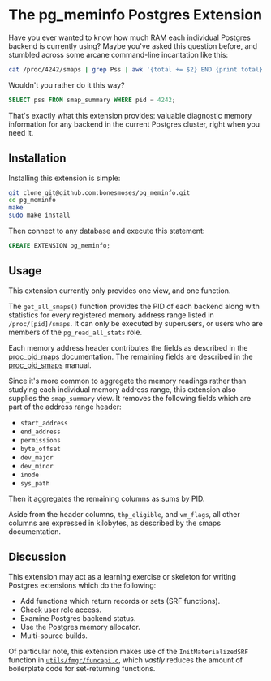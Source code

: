 # The pg_meminfo Postgres Extension

Have you ever wanted to know how much RAM each individual Postgres backend is currently using? Maybe you've asked this question before, and stumbled across some arcane command-line incantation like this:

```sh
cat /proc/4242/smaps | grep Pss | awk '{total += $2} END {print total}'
```

Wouldn't you rather do it this way?

```sql
SELECT pss FROM smap_summary WHERE pid = 4242;
```

That's exactly what this extension provides: valuable diagnostic memory information for any backend in the current Postgres cluster, right when you need it.

## Installation

Installing this extension is simple:

```bash
git clone git@github.com:bonesmoses/pg_meminfo.git
cd pg_meminfo
make
sudo make install
```

Then connect to any database and execute this statement:

```sql
CREATE EXTENSION pg_meminfo;
```

## Usage

This extension currently only provides one view, and one function.

The `get_all_smaps()` function provides the PID of each backend along with statistics for every registered memory address range listed in `/proc/[pid]/smaps`. It can only be executed by superusers, or users who are members of the `pg_read_all_stats` role.

Each memory address header contributes the fields as described in the [proc_pid_maps](https://www.man7.org/linux/man-pages/man5/proc_pid_maps.5.html) documentation. The remaining fields are described in the [proc_pid_smaps](https://www.man7.org/linux/man-pages/man5/proc_pid_smaps.5.html) manual.

Since it's more common to aggregate the memory readings rather than studying each individual memory address range, this extension also supplies the `smap_summary` view. It removes the following fields which are part of the address range header:

- `start_address`
- `end_address`
- `permissions`
- `byte_offset`
- `dev_major`
- `dev_minor`
- `inode`
- `sys_path`

Then it aggregates the remaining columns as sums by PID.

Aside from the header columns, `thp_eligible`, and `vm_flags`, all other columns are expressed in kilobytes, as described by the smaps documentation.

## Discussion

This extension may act as a learning exercise or skeleton for writing Postgres extensions which do the following:

* Add functions which return records or sets (SRF functions).
* Check user role access.
* Examine Postgres backend status.
* Use the Postgres memory allocator.
* Multi-source builds.

Of particular note, this extension makes use of the `InitMaterializedSRF` function in [`utils/fmgr/funcapi.c`](https://github.com/postgres/postgres/blob/mastersrc/backend/utils/fmgr/funcapi.c), which _vastly_ reduces the amount of boilerplate code for set-returning functions.

